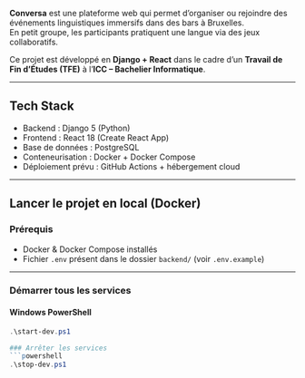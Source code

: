 **Conversa** est une plateforme web qui permet d’organiser ou rejoindre des événements linguistiques immersifs dans des bars à Bruxelles.  
En petit groupe, les participants pratiquent une langue via des jeux collaboratifs.  

Ce projet est développé en **Django + React** dans le cadre d’un **Travail de Fin d’Études (TFE)** à l’**ICC – Bachelier Informatique**.

---

## Tech Stack

- Backend : Django 5 (Python)
- Frontend : React 18 (Create React App)
- Base de données : PostgreSQL
- Conteneurisation : Docker + Docker Compose
- Déploiement prévu : GitHub Actions + hébergement cloud

---

## Lancer le projet en local (Docker)

### Prérequis

- Docker & Docker Compose installés
- Fichier `.env` présent dans le dossier `backend/` (voir `.env.example`)

---

### Démarrer tous les services

#### Windows PowerShell
```powershell
.\start-dev.ps1

### Arrêter les services
```powershell
.\stop-dev.ps1

